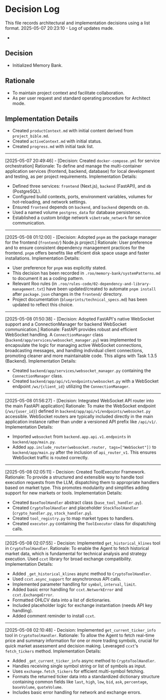 # Decision Log

This file records architectural and implementation decisions using a list format.
2025-05-07 20:23:10 - Log of updates made.

*

## Decision

* Initialized Memory Bank.

## Rationale

* To maintain project context and facilitate collaboration.
* As per user request and standard operating procedure for Architect mode.

## Implementation Details

* Created `productContext.md` with initial content derived from `project_bible.md`.
* Created `activeContext.md` with initial status.
* Created `progress.md` with initial task list.
---
[2025-05-07 20:49:46] - [Decision: Created `docker-compose.yml` for service orchestration]
Rationale: To define and manage the multi-container application services (frontend, backend, database) for local development and testing, as per project requirements.
Implementation Details:
  - Defined three services: `frontend` (Next.js), `backend` (FastAPI), and `db` (PostgreSQL).
  - Configured build contexts, ports, environment variables, volumes for hot-reloading, and network settings.
  - Ensured `frontend` depends on `backend`, and `backend` depends on `db`.
  - Used a named volume `postgres_data` for database persistence.
  - Established a custom bridge network `vibetrade_network` for service communication.
---
[2025-05-08 01:12:00] - [Decision: Adopted `pnpm` as the package manager for the frontend (`frontend/`) Node.js project.]
Rationale: User preference and to ensure consistent dependency management practices for the frontend. `pnpm` offers benefits like efficient disk space usage and faster installations.
Implementation Details:
  - User preference for `pnpm` was explicitly stated.
  - This decision has been recorded in `.roo/memory-bank/systemPatterns.md` to document it as a coding pattern.
  - Relevant Roo rules (in `.roo/rules-code/02-dependency-and-library-management.txt`) have been updated/created to automate `pnpm install` after `package.json` changes in the `frontend/` directory.
  - Project documentation (`blueprints/technical_specs.md`) has been updated to reflect this choice.
---
[2025-05-08 01:50:38] - [Decision: Adopted FastAPI's native WebSocket support and a ConnectionManager for backend WebSocket communication.]
Rationale: FastAPI provides robust and efficient WebSocket handling. A `ConnectionManager` class (`backend/app/services/websocket_manager.py`) was implemented to encapsulate the logic for managing active WebSocket connections, broadcasting messages, and handling individual client connections, promoting cleaner and more maintainable code. This aligns with Task 1.3.5 (Backend).
Implementation Details:
  - Created `backend/app/services/websocket_manager.py` containing the `ConnectionManager` class.
  - Created `backend/app/api/v1/endpoints/websocket.py` with a WebSocket endpoint `/ws/{client_id}` utilizing the `ConnectionManager`.
---
[2025-05-08 01:56:27] - [Decision: Integrated WebSocket API router into the main FastAPI application]
Rationale: To make the WebSocket endpoint (`/ws/{user_id}`) defined in `backend/app/api/v1/endpoints/websocket.py` accessible. WebSocket routers are typically included directly in the main application instance rather than under a versioned API prefix like `/api/v1/`.
Implementation Details:
  - Imported `websocket` from `backend.app.api.v1.endpoints` in `backend/app/main.py`.
  - Added `app.include_router(websocket.router, tags=["WebSocket"])` to `backend/app/main.py` after the inclusion of `api_router_v1`. This ensures WebSocket traffic is routed correctly.
---
[2025-05-08 02:05:11] - Decision: Created ToolExecutor Framework.
Rationale: To provide a structured and extensible way to handle tool execution requests from the LLM, dispatching them to appropriate handlers based on market type. This promotes modularity and simplifies adding support for new markets or tools.
Implementation Details:
- Created `BaseToolHandler` abstract class (`base_tool_handler.py`).
- Created `CryptoToolHandler` and placeholder `StockToolHandler` (`crypto_handler.py`, `stock_handler.py`).
- Created `tool_registry.py` to map market types to handlers.
- Created `executor.py` containing the `ToolExecutor` class for dispatching calls.
---
[2025-05-08 02:07:55] - Decision: Implemented `get_historical_klines` tool in `CryptoToolHandler`.
Rationale: To enable the Agent to fetch historical market data, which is fundamental for technical analysis and strategy execution. Used `ccxt` library for broad exchange compatibility.
Implementation Details:
- Added `_get_historical_klines` async method to `CryptoToolHandler`.
- Used `ccxt.async_support` for asynchronous API calls.
- Implemented parameter handling for `symbol`, `interval`, `limit`.
- Added basic error handling for `ccxt.NetworkError` and `ccxt.ExchangeError`.
- Formatted OHLCV data into a list of dictionaries.
- Included placeholder logic for exchange instantiation (needs API key handling).
- Added comment reminder to install `ccxt`.
---
[2025-05-08 02:10:48] - Decision: Implemented `get_current_ticker_info` tool in `CryptoToolHandler`.
Rationale: To allow the Agent to fetch real-time price and summary information for one or more trading symbols, crucial for quick market assessment and decision making. Leveraged `ccxt`'s `fetch_tickers` method.
Implementation Details:
- Added `_get_current_ticker_info` async method to `CryptoToolHandler`.
- Handles receiving single symbol string or list of symbols as input.
- Uses `exchange.fetch_tickers` for efficient multi-symbol fetching.
- Formats the returned ticker data into a standardized dictionary structure containing common fields like `last`, `high`, `low`, `bid`, `ask`, `percentage`, `baseVolume`, `quoteVolume`.
- Includes basic error handling for network and exchange errors.